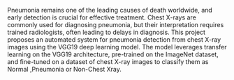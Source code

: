 Pneumonia remains one of the leading causes of death worldwide, and early detection is crucial for effective treatment. Chest X-rays are commonly used for diagnosing pneumonia, but their interpretation requires trained radiologists, often leading to delays in diagnosis. This project proposes an automated system for pneumonia detection from chest X-ray images using the VGG19 deep learning model. The model leverages transfer learning on the VGG19 architecture, pre-trained on the ImageNet dataset, and fine-tuned on a dataset of chest X-ray images to classify them as Normal ,Pneumonia or
Non-Chest Xray.


